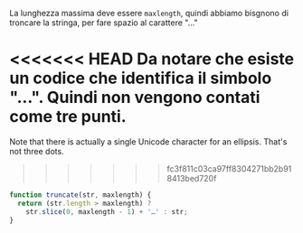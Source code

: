 La lunghezza massima deve essere `maxlength`, quindi abbiamo bisgnono di troncare la stringa, per fare spazio al carattere "..."

<<<<<<< HEAD
Da notare che esiste un codice che identifica il simbolo "...". Quindi non vengono contati come tre punti.
=======
Note that there is actually a single Unicode character for an ellipsis. That's not three dots.
>>>>>>> fc3f811c03ca97ff8304271bb2b918413bed720f

```js run demo
function truncate(str, maxlength) {
  return (str.length > maxlength) ?
    str.slice(0, maxlength - 1) + '…' : str;
}
```
